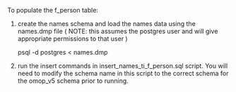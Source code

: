 To populate the f_person table:  
  1)  create the names schema and load the names data using the names.dmp file  ( NOTE: this assumes the postgres user and will give appropriate permissions to that user )  
    
      psql -d postgres < names.dmp  
        
  2) run the insert commands in insert_names_ti_f_person.sql script.  You will need to modify the schema name in this script to the correct schema for the omop_v5 schema prior to running.  
  
